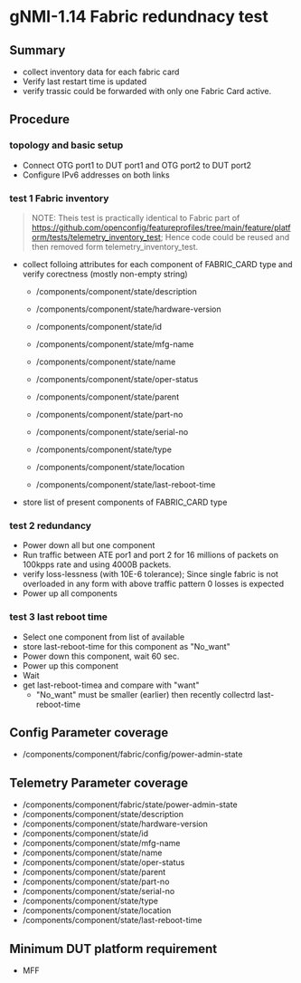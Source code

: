 # gNMI-1.14 Fabric redundnacy test

## Summary
- collect inventory data for each fabric card
- Verify last restart time is updated
- verify trassic could be forwarded with only one Fabric Card active.

## Procedure
### topology and basic setup
*  Connect OTG port1 to DUT port1 and OTG port2 to DUT port2
*  Configure IPv6 addresses on both links
### test 1 Fabric inventory

> NOTE: Theis test is practically identical to Fabric part of
> https://github.com/openconfig/featureprofiles/tree/main/feature/platform/tests/telemetry_inventory_test;
> Hence code could be reused and then removed form telemetry_inventory_test.

* collect folloing attributes for each component of FABRIC_CARD type and verify corectness (mostly non-empty string)
  *   /components/component/state/description             
  *   /components/component/state/hardware-version
  *   /components/component/state/id
  *   /components/component/state/mfg-name
  *   /components/component/state/name
  *   /components/component/state/oper-status
  *   /components/component/state/parent
  *   /components/component/state/part-no
  *   /components/component/state/serial-no
  *   /components/component/state/type

  *   /components/component/state/location
  *   /components/component/state/last-reboot-time
* store list of present components of FABRIC_CARD type

### test 2 redundancy
* Power down all but one component
* Run traffic between ATE por1 and port 2 for 16 millions of packets on 100kpps rate and using 4000B packets.
* verify loss-lessness (with 10E-6 tolerance); Since single fabric is not overloaded in any form
  with above traffic pattern 0 losses is expected
* Power up all components

### test 3 last reboot time
* Select one component from list of available
* store last-reboot-time for this component as "No_want"
* Power down this component, wait 60 sec.
* Power up this component
* Wait
* get last-reboot-timea and compare with "want"
  * "No_want" must be smaller (earlier) then recently collectrd last-reboot-time
    

## Config Parameter coverage

*   /components/component/fabric/config/power-admin-state

## Telemetry Parameter coverage

*   /components/component/fabric/state/power-admin-state
*   /components/component/state/description             
*   /components/component/state/hardware-version
*   /components/component/state/id
*   /components/component/state/mfg-name
*   /components/component/state/name
*   /components/component/state/oper-status
*   /components/component/state/parent
*   /components/component/state/part-no
*   /components/component/state/serial-no
*   /components/component/state/type
*   /components/component/state/location
*   /components/component/state/last-reboot-time

## Minimum DUT platform requirement
*   MFF
